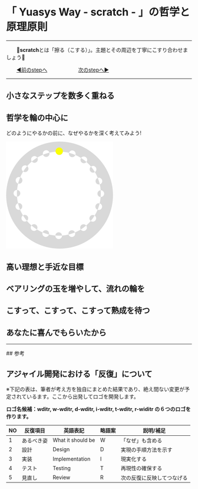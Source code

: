 # 「 Yuasys Way - scratch - 」の哲学と原理原則

<hr>
&emsp;&emsp;📌<b>scratch</b>とは「擦る（こする）」。主題とその周辺を丁寧にこすり合わせましょう📌  

 &emsp;&emsp;[◀️前のstepへ](https://github.com/yuasys/scratch001/tree/main#readme)&emsp;&emsp;&emsp;&emsp;&emsp;&emsp;[次のstepへ▶️](https://github.com/yuasys/scratch001/tree/main/001#readme)  
<hr/>

## 小さなステップを数多く重ねる

## 哲学を輪の中心に  

どのようにやるかの前に、なぜやるかを深く考えてみよう!  

![哲学](https://raw.githubusercontent.com/yuasys/scratch001/560d8b798695c8d5e09357fc44b04878be9644c8/images/Tetsugaku.svg)

## 高い理想と手近な目標

## ベアリングの玉を増やして、流れの輪を

## こすって、こすって、こすって熟成を待つ

## あなたに喜んでもらいたから

<hr/>
## 参考
<nr/>

## アジャイル開発における「反復」について

※下記の表は、筆者が考え方を独自にまとめた結果であり、絶え間ない変更が予定されているます。ここから出発してロゴを開発します。  

<b>ロゴ名候補：wditr, w-wditr, d-wditr, i-wditr, t-wditr, r-widitr の６つのロゴを作ります。</b>

|NO|反復項目|英語表記|略語案|説明/補足|
|----|----|----|----|----|
|1|あるべき姿|What it should be|W|「なぜ」も含める|
|2|設計|Design|D|実現の手順方法を示す|
|3|実装|Implementation|I|現実化する|
|4|テスト|Testing|T|再現性の確保する|
|5|見直し|Review|R|次の反復に反映してつなげる|
